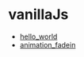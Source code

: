 # vanillaJs

- [hello_world](https://k38.github.io/vanillaJs/hello_world)
- [animation_fadein](https://k38.github.io/vanillaJs/animation_fadein)
